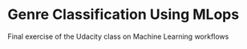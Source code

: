 # Genre Classification Using MLops
Final exercise of the Udacity class on Machine Learning workflows
